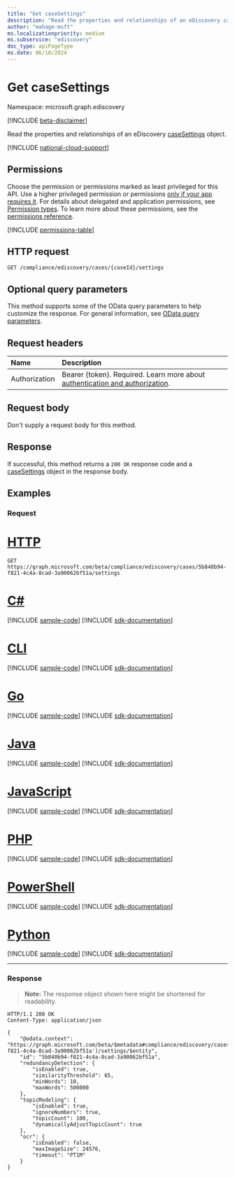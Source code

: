```yaml
---
title: "Get caseSettings"
description: "Read the properties and relationships of an eDiscovery caseSettings object."
author: "mahage-msft"
ms.localizationpriority: medium
ms.subservice: "ediscovery"
doc_type: apiPageType
ms.date: 06/10/2024
---
```


# Get caseSettings

Namespace: microsoft.graph.ediscovery

[!INCLUDE [beta-disclaimer](../../includes/beta-disclaimer.md)]

Read the properties and relationships of an eDiscovery [caseSettings](../resources/ediscovery-caseSettings.md) object.

[!INCLUDE [national-cloud-support](../../includes/global-only.md)]

## Permissions

Choose the permission or permissions marked as least privileged for this API. Use a higher privileged permission or permissions [only if your app requires it](/graph/permissions-overview#best-practices-for-using-microsoft-graph-permissions). For details about delegated and application permissions, see [Permission types](/graph/permissions-overview#permission-types). To learn more about these permissions, see the [permissions reference](/graph/permissions-reference).

<!-- { "blockType": "permissions", "name": "ediscovery_casesettings_get" } -->
[!INCLUDE [permissions-table](../includes/permissions/ediscovery-casesettings-get-permissions.md)]

## HTTP request

<!-- {
  "blockType": "ignored"
}
-->

``` http
GET /compliance/ediscovery/cases/{caseId}/settings
```

## Optional query parameters

This method supports some of the OData query parameters to help customize the response. For general information, see [OData query parameters](/graph/query-parameters).

## Request headers

|Name|Description|
|:---|:---|
|Authorization|Bearer {token}. Required. Learn more about [authentication and authorization](/graph/auth/auth-concepts).|

## Request body

Don't supply a request body for this method.

## Response

If successful, this method returns a `200 OK` response code and a [caseSettings](../resources/ediscovery-caseSettings.md) object in the response body.

## Examples

### Request


# [HTTP](#tab/http)
<!-- {
  "blockType": "request",
  "name": "get_case_settings_for_caseID"
}
-->

``` http
GET https://graph.microsoft.com/beta/compliance/ediscovery/cases/5b840b94-f821-4c4a-8cad-3a90062bf51a/settings
```

# [C#](#tab/csharp)
[!INCLUDE [sample-code](../includes/snippets/csharp/get-case-settings-for-caseid-csharp-snippets.md)]
[!INCLUDE [sdk-documentation](../includes/snippets/snippets-sdk-documentation-link.md)]

# [CLI](#tab/cli)
[!INCLUDE [sample-code](../includes/snippets/cli/get-case-settings-for-caseid-cli-snippets.md)]
[!INCLUDE [sdk-documentation](../includes/snippets/snippets-sdk-documentation-link.md)]

# [Go](#tab/go)
[!INCLUDE [sample-code](../includes/snippets/go/get-case-settings-for-caseid-go-snippets.md)]
[!INCLUDE [sdk-documentation](../includes/snippets/snippets-sdk-documentation-link.md)]

# [Java](#tab/java)
[!INCLUDE [sample-code](../includes/snippets/java/get-case-settings-for-caseid-java-snippets.md)]
[!INCLUDE [sdk-documentation](../includes/snippets/snippets-sdk-documentation-link.md)]

# [JavaScript](#tab/javascript)
[!INCLUDE [sample-code](../includes/snippets/javascript/get-case-settings-for-caseid-javascript-snippets.md)]
[!INCLUDE [sdk-documentation](../includes/snippets/snippets-sdk-documentation-link.md)]

# [PHP](#tab/php)
[!INCLUDE [sample-code](../includes/snippets/php/get-case-settings-for-caseid-php-snippets.md)]
[!INCLUDE [sdk-documentation](../includes/snippets/snippets-sdk-documentation-link.md)]

# [PowerShell](#tab/powershell)
[!INCLUDE [sample-code](../includes/snippets/powershell/get-case-settings-for-caseid-powershell-snippets.md)]
[!INCLUDE [sdk-documentation](../includes/snippets/snippets-sdk-documentation-link.md)]

# [Python](#tab/python)
[!INCLUDE [sample-code](../includes/snippets/python/get-case-settings-for-caseid-python-snippets.md)]
[!INCLUDE [sdk-documentation](../includes/snippets/snippets-sdk-documentation-link.md)]

---

### Response

>**Note:** The response object shown here might be shortened for readability.
<!-- {
  "blockType": "response",
  "truncated": true,
  "@odata.type": "microsoft.graph.ediscovery.caseSettings"
}
-->

``` http
HTTP/1.1 200 OK
Content-Type: application/json

{
    "@odata.context": "https://graph.microsoft.com/beta/$metadata#compliance/ediscovery/cases('5b840b94-f821-4c4a-8cad-3a90062bf51a')/settings/$entity",
    "id": "5b840b94-f821-4c4a-8cad-3a90062bf51a",
    "redundancyDetection": {
        "isEnabled": true,
        "similarityThreshold": 65,
        "minWords": 10,
        "maxWords": 500000
    },
    "topicModeling": {
        "isEnabled": true,
        "ignoreNumbers": true,
        "topicCount": 100,
        "dynamicallyAdjustTopicCount": true
    },
    "ocr": {
        "isEnabled": false,
        "maxImageSize": 24576,
        "timeout": "PT1M"
    }
}
```
